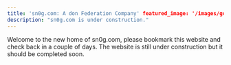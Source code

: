 ```yaml
---
title: 'sn0g.com: A don Federation Company' featured_image: '/images/gohugo-default-sample-hero-image.jpg'
description: "sn0g.com is under construction."
---
```


Welcome to the new home of sn0g.com, please bookmark this website and check back in a couple of days. The website is
still under construction but it should be completed soon.
